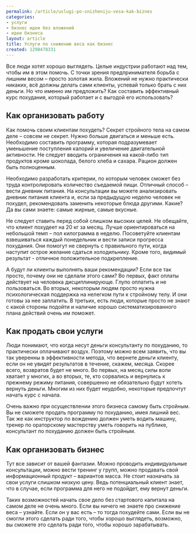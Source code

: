 ```yaml
---
permalink: /article/uslugi-po-snizheniju-vesa-kak-biznes
categories:
- услуги
- бизнес идеи без вложений
- идеи бизнеса
layout: article
title: Услуги по снижению веса как бизнес
created: 1298478331
---
```

<p>Все люди хотят хорошо выглядеть. Целые индустрии работают над тем, чтобы им в этом помочь. С точки зрения предпринимателя борьба с лишним весом – просто золотая жила. Вложений не нужно практически никаких, всё должны делать сами клиенты, успевай только брать с них деньги. Но что именно им предложить? Как составить эффективный курс похудания, который работает и с выгодой его использовать?</p>
<!--break-->
<h2>Как организовать работу</h2>
<p>Как помочь своим клиентам похудеть? Секрет стройного тела на самом деле – совсем не секрет. Нужно больше двигаться и меньше есть. Необходимо составить программу, которая подразумевает уменьшение поступления калорий и увеличение двигательной активности. Не следует вводить ограничения на какой-либо тип продуктов кроме шоколада, белого хлеба и сахара. Рацион должен быть полноценным. </p>
<p>Необходимо разработать критерии, по которым человек сможет без труда контролировать количество съедаемой пищи. Отличный способ – вести дневник питания. На консультации вы можете анализировать дневник питания клиента и, если за предыдущую неделю человек не похудел, рекомендовать заменить некоторые блюда другими. Какие? Да вы сами знаете: самые жирные, самые вкусные.</p>
<p>Не следует ставить перед собой слишком высоких целей. Не обещайте, что клиент похудеет на 20 кг за месяц. Лучше ориентироваться на небольшой темп – пол килограмма в неделю. Посоветуйте клиентам взвешиваться каждый понедельник и вести записи прогресса похудания. Они помогут не свернуть с правильного пути, когда наступит острое желание сдаться холодильнику. Кроме того, видимый результат  - отличное положительное подкрепление. </p>
<p>А будут ли клиенты выполнять ваши рекомендации? Если все так просто, почему они не сделали этого сами? Во первых, факт оплаты действует на человека дисциплинирующе. Глупо оплатить и не пользоваться. Во вторых, некоторым людям просто нужна психологическая поддержка на нелегком пути к стройному телу. И они готовы за нее заплатить. В третьих, есть люди, которые просто не знают с какой стороны подойти и наличие хорошо систематизированного плана действий очень им поможет.</p>
<h2>Как продать свои услуги</h2>
<p>Люди понимают, что когда несут деньги консультанту по похуданию, то практически оплачивают воздух. Поэтому можно всем заявить, что вы так уверенны в эффективности метода, что вернете деньги клиенту, если он не увидят результатов в течение, скажем, месяца. Скорее всего, возвратов будет не много. Во первых, на месяц силы воли хватает у многих, а во вторых, те, кто сорвались и вернулись к прежнему режиму питания, совершенно не обязательно будут хотеть вернуть деньги. Многим из них будет неудобно, некоторые предпочтут начать курс с начала.</p>
<p>Очень важно при осуществлении этого бизнеса самому быть стройным. Вы не сможете продать программу по похуданию, имея лишний вес. Так же как инструктор по вождению должен уметь водить машину, тренер по ораторскому мастерству уметь говорить на публике, консультант по похуданию должен быть стройным. </p>
<h2>Как организовать бизнес</h2>
<p>Тут все зависит от вашей фантазии. Можно проводить индивидуальные консультации, можно вести тренинг у групп, можно продавать свой информационный продукт – вариантов масса. Не стоит назначать за свои услуги слишком низкую цену. Ведь потенциальный клиент знает, что в случае, если программа для него не подойдет, ему вернут деньги.</p>
<p>Таких возможностей начать свое дело без стартового капитала на самом деле не очень много. Если вы ничего не знаете про снижение веса – узнайте. Если он у вас есть – то тогда похудейте сами. Если вы не смогли этого сделать ради того, чтобы хорошо выглядеть, возможно, вы сможете это сделать ради того, чтобы хорошо зарабатывать.</p>
